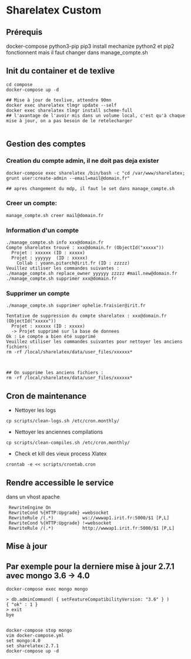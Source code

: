 # Sharelatex Custom

## Prérequis 

docker-compose
python3-pip 
pip3 install mechanize
python2 et pip2 fonctionnent mais il faut changer dans manage_compte.sh

## Init du container et de texlive 

```
cd compose
docker-compose up -d 

## Mise à jour de texlive, attendre 90mn
docker exec sharelatex tlmgr update --self
docker exec sharelatex tlmgr install scheme-full
## l'avantage de l'avoir mis dans un volume local, c'est qu'à chaque mise à jour, on a pas besoin de le retelecharger 


```


## Gestion des comptes


### Creation du compte admin, il ne doit pas deja exister
```
docker-compose exec sharelatex /bin/bash -c "cd /var/www/sharelatex; grunt user:create-admin --email=mail@domain.fr"

## apres changement du mdp, il faut le set dans manage_compte.sh 
```
### Creer un compte: 
```
manage_compte.sh creer mail@domain.fr
```

### Information d'un compte
```
./manage_compte.sh info xxx@domain.fr
Compte sharelatex trouvé : xxx@domain.fr (ObjectId("xxxxx"))
  Projet : xxxxxx (ID : xxxxx)  
  Projet : yyyyyy  (ID : xxxxx)  
    Collab : yoann.pitarch@irit.fr (ID : zzzzz) 
Veuillez utiliser les commandes suivantes : 
./manage_compte.sh replace_owner yyyyyy zzzzz #mail.new@domain.fr
./manage_compte.sh supprimer xxx@domain.fr
```

### Supprimer un compte
```
./manage_compte.sh supprimer ophelie.fraisier@irit.fr
 
Tentative de suppression du compte sharelatex : xxx@domain.fr (ObjectId("xxxxx"))
  Projet : xxxxxx (ID : xxxxx)  
  -> Projet supprimé sur la base de donnees
Ok : Le compte a bien été supprimé
Veuillez utiliser les commandes suivantes pour nettoyer les anciens fichiers:
rm -rf /local/sharelatex/data/user_files/xxxxxx*



## On supprime les anciens fichiers : 
rm -rf /local/sharelatex/data/user_files/xxxxxx*

```

## Cron de maintenance

* Nettoyer les logs
```
cp scripts/clean-logs.sh /etc/cron.monthly/
```
* Nettoyer les anciennes compilations
```
cp scripts/clean-compiles.sh /etc/cron.monthly/
```
* Check et kill des vieux process Xlatex
```
crontab -e << scripts/crontab.cron
```

## Rendre accessible le service
dans un vhost apache 
```
 RewriteEngine On
 RewriteCond %{HTTP:Upgrade} =websocket
 RewriteRule /(.*)           ws://wwwap1.irit.fr:5000/$1 [P,L]
 RewriteCond %{HTTP:Upgrade} !=websocket
 RewriteRule /(.*)           http://wwwap1.irit.fr:5000/$1 [P,L]
 ```

## Mise à jour 

## Par exemple pour la derniere mise à jour 2.7.1 avec mongo 3.6 -> 4.0
```
docker-compose exec mongo mongo
 
> db.adminCommand( { setFeatureCompatibilityVersion: "3.6" } )
{ "ok" : 1 }
> exit
bye
 
 
docker-compose stop mongo
vim docker-compose.yml
set mongo:4.0
set sharelatex:2.7.1
docker-compose up -d
```